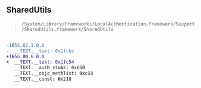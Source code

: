 ## SharedUtils

> `/System/Library/Frameworks/LocalAuthentication.framework/Support/SharedUtils.framework/SharedUtils`

```diff

-1656.62.1.0.0
-  __TEXT.__text: 0x1fcbc
+1656.80.6.0.0
+  __TEXT.__text: 0x1fc54
   __TEXT.__auth_stubs: 0x650
   __TEXT.__objc_methlist: 0xc08
   __TEXT.__const: 0x218

```
